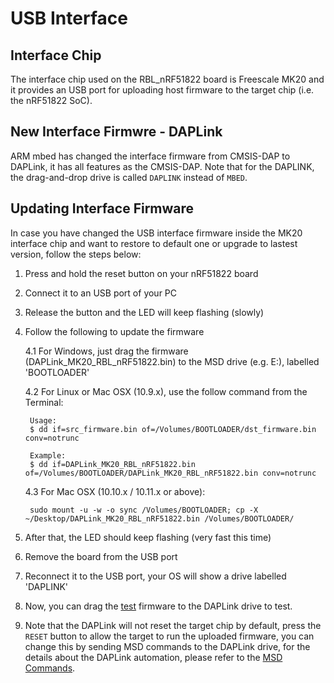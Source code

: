 # USB Interface

## Interface Chip

The interface chip used on the RBL_nRF51822 board is Freescale MK20 and it provides an USB port for uploading host firmware to the target chip (i.e. the nRF51822 SoC).

## New Interface Firmwre - DAPLink

ARM mbed has changed the interface firmware from CMSIS-DAP to DAPLink, it has all features as the CMSIS-DAP. Note that for the DAPLINK, the drag-and-drop drive is called `DAPLINK` instead of `MBED`.

## Updating Interface Firmware
 
In case you have changed the USB interface firmware inside the MK20 interface chip and want to restore to default one or upgrade to lastest version, follow the steps below:

1. Press and hold the reset button on your nRF51822 board 

2. Connect it to an USB port of your PC 

3. Release the button and the LED will keep flashing (slowly) 

4. Follow the following to update the firmware

	4.1 For Windows, just drag the firmware (DAPLink_MK20_RBL_nRF51822.bin) to the MSD drive (e.g. E:), labelled 'BOOTLOADER'

	4.2 For Linux or Mac OSX (10.9.x), use the follow command from the Terminal:

    	Usage:
		$ dd if=src_firmware.bin of=/Volumes/BOOTLOADER/dst_firmware.bin conv=notrunc

    	Example:
		$ dd if=DAPLink_MK20_RBL_nRF51822.bin of=/Volumes/BOOTLOADER/DAPLink_MK20_RBL_nRF51822.bin conv=notrunc

	4.3 For Mac OSX (10.10.x / 10.11.x or above):

    	sudo mount -u -w -o sync /Volumes/BOOTLOADER; cp -X ~/Desktop/DAPLink_MK20_RBL_nRF51822.bin /Volumes/BOOTLOADER/

5. After that, the LED should keep flashing (very fast this time) 

6. Remove the board from the USB port 

7. Reconnect it to the USB port, your OS will show a drive labelled 'DAPLINK'

8. Now, you can drag the [test](../Test) firmware to the DAPLink drive to test. 
 
9. Note that the DAPLink will not reset the target chip by default, press the `RESET` button to allow the target to run the uploaded firmware, you can change this by sending MSD commands to the DAPLink drive, for the details about the DAPLink automation, please refer to the [MSD Commands](https://github.com/mbedmicro/DAPLink/blob/master/docs/MSD_COMMANDS.md).